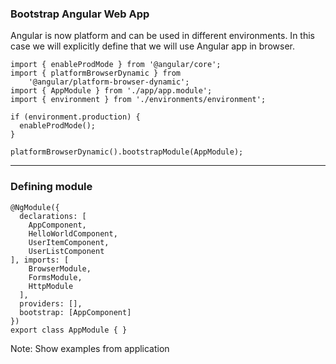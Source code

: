 ### Bootstrap Angular Web App
<!-- .slide: data-background="img/background-orange-orig.jpg" -->

Angular is now platform and can be used in different environments. 
In this case we will explicitly define that we will use Angular app in browser.

```
import { enableProdMode } from '@angular/core';
import { platformBrowserDynamic } from 
    '@angular/platform-browser-dynamic';
import { AppModule } from './app/app.module';
import { environment } from './environments/environment';

if (environment.production) {
  enableProdMode();
}

platformBrowserDynamic().bootstrapModule(AppModule);
```

---

### Defining module
<!-- .slide: data-background="img/background-orange-orig.jpg" -->

```
@NgModule({
  declarations: [
    AppComponent,
    HelloWorldComponent,
    UserItemComponent,
    UserListComponent
], imports: [ 
    BrowserModule,
    FormsModule,
    HttpModule
  ],
  providers: [],
  bootstrap: [AppComponent]
}) 
export class AppModule { } 
```

Note:
Show examples from application